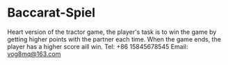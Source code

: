 # Baccarat-Spiel
Heart version of the tractor game, the player's task is to win the game by getting higher points with the partner each time. When the game ends, the player has a higher score aill win.
Tel: +86 15845678545
Email: vog8mq@163.com
